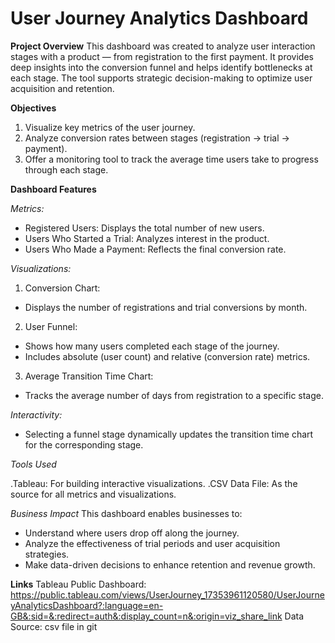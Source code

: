 # User Journey Analytics Dashboard

**Project Overview**
This dashboard was created to analyze user interaction stages with a product — from registration to the first payment. It provides deep insights into the conversion funnel and helps identify bottlenecks at each stage. The tool supports strategic decision-making to optimize user acquisition and retention.

**Objectives**
1. Visualize key metrics of the user journey.
2. Analyze conversion rates between stages (registration → trial → payment).
3. Offer a monitoring tool to track the average time users take to progress through each stage.

**Dashboard Features**

*Metrics:*
- Registered Users: Displays the total number of new users.
- Users Who Started a Trial: Analyzes interest in the product.
- Users Who Made a Payment: Reflects the final conversion rate.

*Visualizations:*
1. Conversion Chart:
- Displays the number of registrations and trial conversions by month.
2. User Funnel:
- Shows how many users completed each stage of the journey.
- Includes absolute (user count) and relative (conversion rate) metrics.
3. Average Transition Time Chart:
- Tracks the average number of days from registration to a specific stage.

*Interactivity:*
- Selecting a funnel stage dynamically updates the transition time chart for the corresponding stage.

*Tools Used*

.Tableau: For building interactive visualizations.
.CSV Data File: As the source for all metrics and visualizations.

*Business Impact*
This dashboard enables businesses to:
- Understand where users drop off along the journey.
- Analyze the effectiveness of trial periods and user acquisition strategies.
- Make data-driven decisions to enhance retention and revenue growth.

**Links**
Tableau Public Dashboard: https://public.tableau.com/views/UserJourney_17353961120580/UserJourneyAnalyticsDashboard?:language=en-GB&:sid=&:redirect=auth&:display_count=n&:origin=viz_share_link
Data Source: csv file in git
